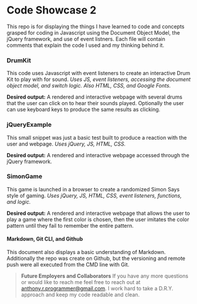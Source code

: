 # Code Showcase 2

This repo is for displaying the things I have learned to code and concepts grasped for coding in Javascript using the Document Object Model, the jQuery framework, and use of event listners. Each file will contain comments that explain the code I used and my thinking behind it.

### DrumKit

This code uses Javascript with event listeners to create an interactive Drum Kit to play with for sound. *Uses JS, event listeners, accessing the document object model, and switch logic. Also HTML, CSS, and Google Fonts.*

**Desired output:** A rendered and interactive webpage with several drums that the user can click on to hear their sounds played. Optionally the user can use keyboard keys to produce the same results as clicking.

### jQueryExample

This small snippet was just a basic test built to produce a reaction with the user and webpage. *Uses jQuery, JS, HTML, CSS.*

**Desired output:** A rendered and interactive webpage accessed through the jQuery framework.

### SimonGame

This game is launched in a browser to create a randomized Simon Says style of gaming. *Uses jQuery, JS, HTML, CSS, event listeners, functions, and logic.*

**Desired output:** A rendered and interactive webpage that allows the user to play a game where the first color is chosen, then the user imitates the color pattern until they fail to remember the entire pattern.

#### Markdown, Git CLI, and Github

This document also displays a basic understanding of Markdown. Additionally the repo was create on Github, but the versioning and remote push were all executed from the CMD line with Git.

> **Future Employers and Collaborators** If you have any more questions or would like to reach me feel free to reach out at <anthony.r.programmer@gmail.com>. I work hard to take a D.R.Y. approach and keep my code readable and clean.